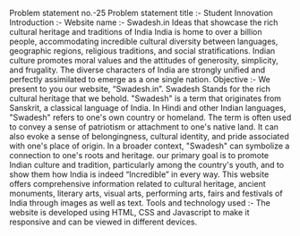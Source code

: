 Problem statement no.-25
Problem statement title :- Student Innovation
Introduction :-
Website name :- Swadesh.in
Ideas that showcase the rich cultural heritage and traditions of India
India is home to over a billion people, accommodating incredible cultural diversity between languages, geographic regions, religious traditions, and social stratifications. Indian culture promotes moral values and the attitudes of generosity, simplicity, and frugality. The diverse characters of India are strongly unified and perfectly assimilated to emerge as a one single nation.
Objective :-
We present to you our website, “Swadesh.in”. Swadesh Stands for the rich cultural heritage that we behold. "Swadesh" is a term that originates from Sanskrit, a classical language of India. In Hindi and other Indian languages, "Swadesh" refers to one's own country or homeland. The term is often used to convey a sense of patriotism or attachment to one's native land. It can also evoke a sense of belongingness, cultural identity, and pride associated with one's place of origin. In a broader context, "Swadesh" can symbolize a connection to one's roots and heritage.
our primary goal is to promote Indian culture and tradition, particularly among the country's youth, and to show them how India is indeed “Incredible” in every way.
This website offers comprehensive information related to cultural heritage, ancient monuments, literary arts, visual arts, performing arts, fairs and festivals of India through images as well as text.
Tools and technology used :-
The website is developed using HTML, CSS and Javascript to make it responsive and can be viewed in different devices.

